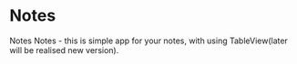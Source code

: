 # Notes

Notes
Notes - this is simple app for your notes, with using TableView(later will be realised new version).
